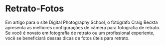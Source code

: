 # Retrato-Fotos
Em artigo para o site Digital Photography School, o fotógrafo Craig Beckta apresenta as melhores configurações de câmera para fotografia  de retrato. Se você é novato em fotografia de retrato ou um profissional experiente, você se beneficiará dessas dicas de fotos úteis para retrato.
